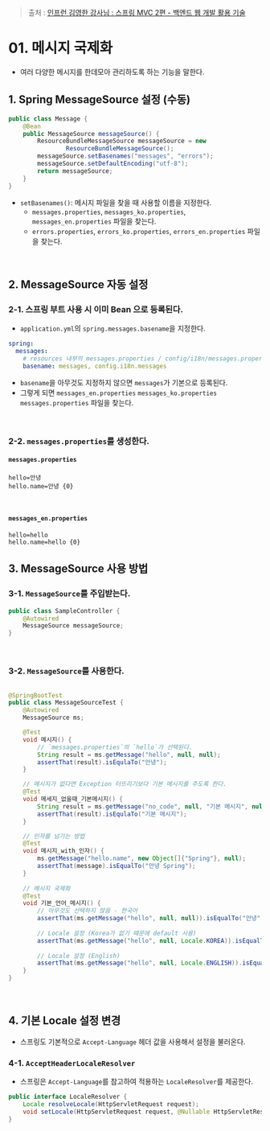 > 출처 : [인프런 김영한 강사님 : 스프링 MVC 2편 - 백엔드 웹 개발 활용 기술](https://www.inflearn.com/course/%EC%8A%A4%ED%94%84%EB%A7%81-mvc-2/dashboard)

# 01. 메시지 국제화

- 여러 다양한 메시지를 한데모아 관리하도록 하는 기능을 말한다.

## 1. Spring MessageSource 설정 (수동)

```java
public class Message {
    @Bean
    public MessageSource messageSource() {
        ResourceBundleMessageSource messageSource = new
                ResourceBundleMessageSource();
        messageSource.setBasenames("messages", "errors");
        messageSource.setDefaultEncoding("utf-8");
        return messageSource;
    }
}
```

- `setBasenames()`: 메시지 파일을 찾을 때 사용할 이름을 지정한다.
    - `messages.properties`, `messages_ko.properties`, `messages_en.properties` 파일을 찾는다.
    - `errors.properties`, `errors_ko.properties`, `errors_en.properties` 파일을 찾는다.

<br /> 

## 2. MessageSource 자동 설정

### 2-1. 스프링 부트 사용 시 이미 Bean 으로 등록된다.

- `application.yml`의 `spring.messages.basename`을 지정한다.

```yaml
spring:
  messages:
    # resources 내부의 messages.properties / config/i18n/messages.properties 파일을 찾는다.
    basename: messages, config.i18n.messages
```

- `basename`을 아무것도 지정하지 않으면 `messages`가 기본으로 등록된다.
- 그렇게 되면 `messages_en.properties` `messages_ko.properties` `messages.properties` 파일을 찾는다.

<br />

### 2-2. `messages.properties`를 생성한다.

#### `messages.properties`

```properties
hello=안녕
hello.name=안녕 {0}
```

<br />

#### `messages_en.properties`

```properties
hello=hello
hello.name=hello {0}
```

## 3. MessageSource 사용 방법

### 3-1. `MessageSource`를 주입받는다.

```java
public class SampleController {
    @Autowired
    MessageSource messageSource;
}
```

<br />

### 3-2. `MessageSource`를 사용한다.

```java

@SpringBootTest
public class MessageSourceTest {
    @Autowired
    MessageSource ms;

    @Test
    void 메시지() {
        // `messages.properties`의 `hello`가 선택된다.
        String result = ms.getMessage("hello", null, null);
        assertThat(result).isEqulaTo("안녕");
    }

    // 메시지가 없다면 Exception 터뜨리기보다 기본 메시지를 주도록 한다.
    @Test
    void 메세지_없을때_기본메시지() {
        String result = ms.getMessage("no_code", null, "기본 메시지", null);
        assertThat(result).isEqulaTo("기본 메시지");
    }

    // 인자를 넘기는 방법
    @Test
    void 메시지_with_인자() {
        ms.getMessage("hello.name", new Object[]{"Spring"}, null);
        assertThat(message).isEqualTo("안녕 Spring");
    }
    
    // 메시지 국제화
    @Test
    void 기본_언어_메시지() {
        // 아무것도 선택하지 않음 - 한국어
        assertThat(ms.getMessage("hello", null, null)).isEqualTo("안녕");
        
        // Locale 설정 (Korea가 없기 떄문에 default 사용)
        assertThat(ms.getMessage("hello", null, Locale.KOREA)).isEqualTo("안녕");
        
        // Locale 설정 (English)
        assertThat(ms.getMessage("hello", null, Locale.ENGLISH)).isEqualTo("hello");
    }
}
```

<br />

## 4. 기본 Locale 설정 변경
- 스프링도 기본적으로 `Accept-Language` 헤더 값을 사용해서 설정을 불러온다.

### 4-1. `AcceptHeaderLocaleResolver`
- 스프링은 `Accept-Language`를 참고하여 적용하는 `LocaleResolver`를 제공한다.

```java
public interface LocaleResolver {
    Locale resolveLocale(HttpServletRequest request);
    void setLocale(HttpServletRequest request, @Nullable HttpServletResponse response, @Nullable Locale locale);
}
```

